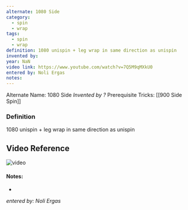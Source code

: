 ```yaml
---
alternate: 1080 Side
category:
  - spin
  - wrap
tags:
  - spin
  - wrap
definition: 1080 unispin + leg wrap in same direction as unispin
invented by: 
year: NaN
video link: https://www.youtube.com/watch?v=7Q5M9qMXkU0
entered by: Noli Ergas
notes: 
---
```

Alternate Name: 1080 Side
*Invented by ?*
Prerequisite Tricks: [[900 Side Spin]]

### Definition
1080 unispin + leg wrap in same direction as unispin

## Video Reference
![video](https://www.youtube.com/watch?v=7Q5M9qMXkU0)

#### Notes:
- 
*entered by: Noli Ergas*
